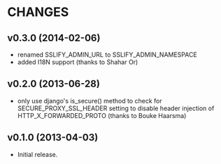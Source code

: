 CHANGES
=======

v0.3.0 (2014-02-06)
-------------------

* renamed SSLIFY_ADMIN_URL to SSLIFY_ADMIN_NAMESPACE
* added I18N support (thanks to Shahar Or)

v0.2.0 (2013-06-28)
-------------------

* only use django's is_secure() method to check for SECURE_PROXY_SSL_HEADER setting to disable header injection of HTTP_X_FORWARDED_PROTO (thanks to Bouke Haarsma)

v0.1.0 (2013-04-03)
-------------------

* Initial release.